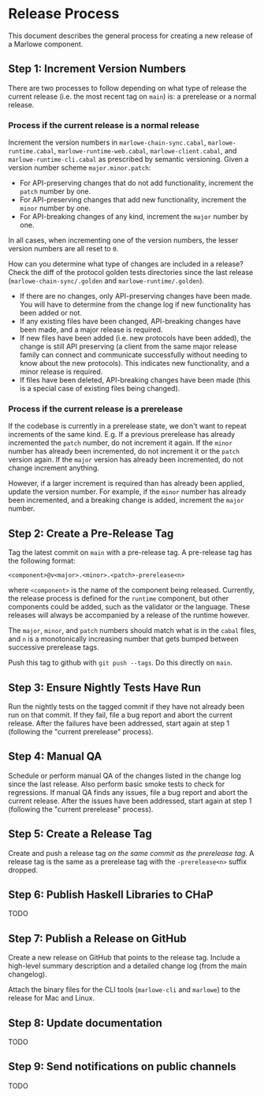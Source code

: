 # Release Process

This document describes the general process for creating a new release of a
Marlowe component.

## Step 1: Increment Version Numbers

There are two processes to follow depending on what type of release the current
release (i.e. the most recent tag on `main`) is: a prerelease or a normal release.

### Process if the current release is a normal release

Increment the version numbers in `marlowe-chain-sync.cabal`, `marlowe-runtime.cabal`,
`marlowe-runtime-web.cabal`, `marlowe-client.cabal`, and `marlowe-runtime-cli.cabal`
as prescribed by semantic versioning. Given a version number scheme `major.minor.patch`:

- For API-preserving changes that do not add functionality, increment the `patch` number by one.
- For API-preserving changes that add new functionality, increment the `minor` number by one.
- For API-breaking changes of any kind, increment the `major` number by one.

In all cases, when incrementing one of the version numbers, the lesser version
numbers are all reset to `0`.

How can you determine what type of changes are included in a release? Check the
diff of the protocol golden tests directories since the last release
(`marlowe-chain-sync/.golden` and `marlowe-runtime/.golden`).

- If there are no changes, only API-preserving changes have been made. You will
  have to determine from the change log if new functionality has been added or
  not.
- If any existing files have been changed, API-breaking changes have been made,
  and a major release is required.
- If new files have been added (i.e. new protocols have been added), the change
  is still API preserving (a client from the same major release family can
  connect and communicate successfully without needing to know about the new
  protocols). This indicates new functionality, and a minor release is
  required.
- If files have been deleted, API-breaking changes have been made (this is a
  special case of existing files being changed).

### Process if the current release is a prerelease

If the codebase is currently in a prerelease state, we don't want to repeat
increments of the same kind. E.g. If a previous prerelease has already
incremented the `patch` number, do not increment it again. If the `minor`
number has already been incremented, do not increment it or the `patch` version
again. If the `major` version has already been incremented, do not change
increment anything.

However, if a larger increment is required than has already been applied,
update the version number. For example, if the `minor` number has already been
incremented, and a breaking change is added, increment the `major` number.

## Step 2: Create a Pre-Release Tag

Tag the latest commit on `main` with a pre-release tag. A pre-release tag has
the following format:

```
<component>@v<major>.<minor>.<patch>-prerelease<n>
```

where `<component>` is the name of the component being released. Currently, the
release process is defined for the `runtime` component, but other components
could be added, such as the validator or the language. These releases will always
be accompanied by a release of the runtime however.

The `major`, `minor`, and `patch` numbers should match what is in the `cabal`
files, and `n` is a monotonically increasing number that gets bumped between
successive prerelease tags.

Push this tag to github with `git push --tags`. Do this directly on `main`.

## Step 3: Ensure Nightly Tests Have Run

Run the nightly tests on the tagged commit if they have not already been run on
that commit. If they fail, file a bug report and abort the current release.
After the failures have been addressed, start again at step 1 (following the
"current prerelease" process).

## Step 4: Manual QA

Schedule or perform manual QA of the changes listed in the change log since the
last release. Also perform basic smoke tests to check for regressions. If
manual QA finds any issues, file a bug report and abort the current release.
After the issues have been addressed, start again at step 1 (following the
"current prerelease" process).

## Step 5: Create a Release Tag

Create and push a release tag *on the same commit as the prerelease tag*.
A release tag is the same as a prerelease tag with the `-prerelease<n>` suffix
dropped.

## Step 6: Publish Haskell Libraries to CHaP

TODO

## Step 7: Publish a Release on GitHub

Create a new release on GitHub that points to the release tag. Include a
high-level summary description and a detailed change log (from the main
changelog).

Attach the binary files for the CLI tools (`marlowe-cli` and `marlowe`) to the
release for Mac and Linux.

## Step 8: Update documentation

TODO

## Step 9: Send notifications on public channels

TODO
